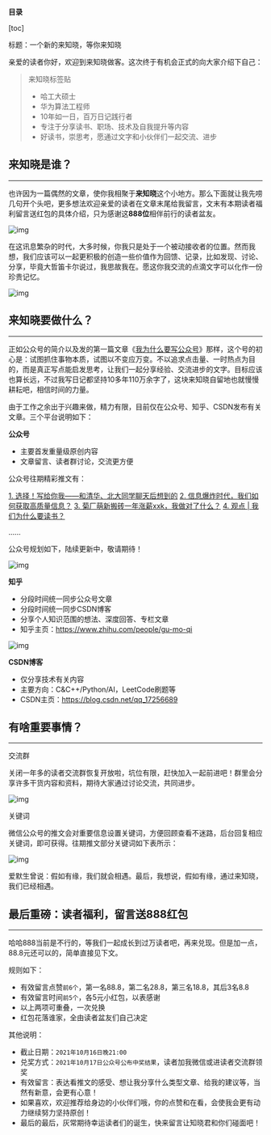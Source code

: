 





**目录**

[toc]



标题：一个新的来知晓，等你来知晓

亲爱的读者你好，欢迎到来知晓做客。这次终于有机会正式的向大家介绍下自己：

> 来知晓标签贴
>
> - 哈工大硕士
> - 华为算法工程师
> - 10年如一日，百万日记践行者
> - 专注于分享读书、职场、技术及自我提升等内容
> - 好读书，崇思考，愿通过文字和小伙伴们一起交流、进步

## 来知晓是谁？

------

也许因为一篇偶然的文章，使你我相聚于**来知晓**这个小地方。那么下面就让我先唠几句开个头吧，更多想法欢迎亲爱的读者在文章末尾给我留言，文末有本期读者福利留言送红包的具体介绍，只为感谢这**888位**相伴前行的读者盆友。

![img](https://mmbiz.qpic.cn/mmbiz_jpg/h9eGP7kB8y94v4VyAaP24FpLt1PKnGia6rdCXaXZh5hYvcLN37zF6YGWkKQHMjSdZAfjDWB6c0iakxvzvFshE14A/640?wx_fmt=jpeg)

在这讯息繁杂的时代，大多时候，你我只是处于一个被动接收者的位置。然而我想，我们应该可以一起更积极的创造一些价值作为回馈、记录，比如发现、讨论、分享，毕竟大哲笛卡尔说过，我思故我在。愿这你我交流的点滴文字可以化作一份珍贵记忆。

![img](https://mmbiz.qpic.cn/mmbiz_jpg/h9eGP7kB8y94v4VyAaP24FpLt1PKnGia65gLXPJndNd8xT3fFICo5hzt0nJPyUrgX5OePbfgxa97nwkmP1PJmbg/640?wx_fmt=jpeg)

## 来知晓要做什么？

------

正如公众号的简介以及发的第一篇文章《[我为什么要写公众号](https://mp.weixin.qq.com/s?__biz=MzkwMDI5MTQ5MA==&mid=2247484166&idx=2&sn=9d50f79cd01c122d77e600d08b5b841b&scene=21#wechat_redirect)》那样，这个号的初心是：试图抓住事物本质，试图以不变应万变。不以追求点击量、一时热点为目的，而是真正写点能启发思考，让我们一起分享经验、交流进步的文字。目标应该也算长远，不过我写日记都坚持10多年110万余字了，这块来知晓自留地也就慢慢耕耘吧，相信时间的力量。

由于工作之余出于兴趣来做，精力有限，目前仅在公众号、知乎、CSDN发布有关文章。三个平台说明如下：

**公众号**

- 主要首发重量级原创内容
- 文章留言、读者群讨论，交流更方便

公众号往期精彩推文有：

[1. 选择！写给你我——和清华、北大同学聊天后想到的](http://mp.weixin.qq.com/s?__biz=MzkwMDI5MTQ5MA==&mid=2247484169&idx=1&sn=3becc0c1d938790f229b5d1b7a65d79a&chksm=c0470dc4f73084d29e368738d1ba7f5145ed36e60b9ee892834e6599f79d4c910f75d1acb66e&scene=21#wechat_redirect)
[2. 信息爆炸时代，我们如何获取高质量信息？](http://mp.weixin.qq.com/s?__biz=MzkwMDI5MTQ5MA==&mid=2247484185&idx=1&sn=26d8c79d07531ca0f430fed0084e515e&chksm=c0470dd4f73084c2530afc080182bd9733dc5d10feb846c071a44c16e2ac5b912d1322817d74&scene=21#wechat_redirect)
[3. 菊厂萌新搬砖一年涨薪xxk，我做对了什么？](http://mp.weixin.qq.com/s?__biz=MzkwMDI5MTQ5MA==&mid=2247484185&idx=1&sn=26d8c79d07531ca0f430fed0084e515e&chksm=c0470dd4f73084c2530afc080182bd9733dc5d10feb846c071a44c16e2ac5b912d1322817d74&scene=21#wechat_redirect)
[4. 观点 | 我们为什么要读书？](http://mp.weixin.qq.com/s?__biz=MzkwMDI5MTQ5MA==&mid=2247484176&idx=1&sn=7c5e88085aeee864f8f4fc3ace9dc411&chksm=c0470dddf73084cbbdf89a5c1443abe49ff65b3e816e27d110d1839abd7e53ca55bb8874fd9b&scene=21#wechat_redirect)

......



公众号规划如下，陆续更新中，敬请期待！

![img](https://mmbiz.qpic.cn/mmbiz_jpg/h9eGP7kB8y94v4VyAaP24FpLt1PKnGia6mgk5wU3NY5iak9ia2IQpjVc7h3QyibRPfKo21ibYJiafUl4erISgp5PpLsA/640?wx_fmt=jpeg)

**知乎**

- 分段时间统一同步公众号文章
- 分段时间统一同步CSDN博客
- 分享个人知识范围的想法、深度回答、专栏文章
- 知乎主页：https://www.zhihu.com/people/gu-mo-qi

![img](https://mmbiz.qpic.cn/mmbiz_jpg/h9eGP7kB8y94v4VyAaP24FpLt1PKnGia61uYfBkM4WPuejUe6Sj0hl73bXu3H0S3EpGEh1uiaydRhcD8lJibrI7GQ/640?wx_fmt=jpeg)



**CSDN博客**

- 仅分享技术有关内容
- 主要方向：C&C++/Python/AI，LeetCode刷题等
- CSDN主页：https://blog.csdn.net/qq_17256689

## 有啥重要事情？

------

交流群

关闭一年多的读者交流群恢复开放啦，坑位有限，赶快加入一起前进吧！群里会分享许多干货内容和资料，期待大家通过讨论交流，共同进步。

![img](https://mmbiz.qpic.cn/mmbiz_jpg/h9eGP7kB8y94v4VyAaP24FpLt1PKnGia685JwTwnRJLInhE6YjjUnxicw2KWTHVzQlmRDgVhBb8nr9ShqBLpYSfQ/640?wx_fmt=jpeg)

关键词

微信公众号的推文会对重要信息设置关键词，方便回顾查看不迷路，后台回复相应关键词，即可获得。往期推文部分关键词如下表所示：

![img](https://mmbiz.qpic.cn/mmbiz/h9eGP7kB8y94v4VyAaP24FpLt1PKnGia6cb9hk6PE4sHPF8pu0qtnqUJ8LPia4JCUkro2rvqT60TxAECVas0VDCA/640?wx_fmt=bmp)

爱默生曾说：假如有缘，我们就会相遇。最后，我想说，假如有缘，通过来知晓，我们已经相遇。

## 最后重磅：读者福利，留言送888红包

------

哈哈888当前是不行的，等我们一起成长到过万读者吧，再来兑现。但是加一点，88.8元还可以的，简单直接见下文。

规则如下：

- 有效留言点赞`前6个`，第一名88.8，第二名28.8，第三名18.8，其后3名8.8
- 有效留言时间`前5个`，各5元小红包，以表感谢
- 以上两项可重叠，一次兑换
- 红包花落谁家，全由读者盆友们自己决定

其他说明：

- 截止日期：`2021年10月16日晚21:00`
- 兑奖方式：`2021年10月17日公众号公布中奖结果`，读者加我微信或进读者交流群领奖
- 有效留言：表达看推文的感受、想让我分享什么类型文章、给我的建议等，当然有新意，会更有心意！
- 如果喜欢，欢迎推荐给身边的小伙伴们哦，你的点赞和在看，会使我会更有动力继续努力坚持原创！
- 最后的最后，灰常期待幸运读者们的诞生，快来留言让知晓君和你们碰面吧！
